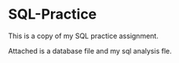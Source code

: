 # SQL-Practice
This is a copy of my SQL practice assignment.

Attached is a database file and my sql analysis fle.
